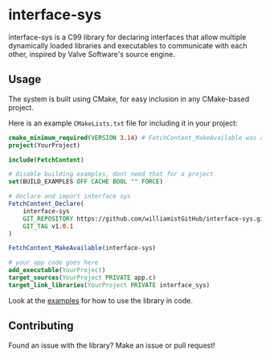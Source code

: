 # interface-sys

interface-sys is a C99 library for declaring interfaces that allow multiple dynamically loaded libraries and executables to communicate with each other, inspired by Valve Software's source engine.

## Usage

The system is built using CMake, for easy inclusion in any CMake-based project.

Here is an example `CMakeLists.txt` file for including it in your project:

```cmake
cmake_minimum_required(VERSION 3.14) # FetchContent_MakeAvailable was added in cmake 3.14
project(YourProject)

include(FetchContent)

# disable building examples, dont need that for a project
set(BUILD_EXAMPLES OFF CACHE BOOL "" FORCE)

# declare and import interface sys
FetchContent_Declare(
    interface-sys
    GIT_REPOSITORY https://github.com/williamistGitHub/interface-sys.git
    GIT_TAG v1.0.1
)

FetchContent_MakeAvailable(interface-sys)

# your app code goes here
add_executable(YourProject)
target_sources(YourProject PRIVATE app.c)
target_link_libraries(YourProject PRIVATE interface_sys)
```

Look at the [examples](https://github.com/williamistGitHub/interface-sys/tree/main/examples) for how to use the library in code.

## Contributing

Found an issue with the library? Make an issue or pull request!
